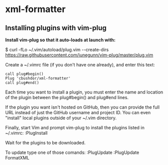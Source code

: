 # xml-formatter

## Installing plugins with vim-plug

**Install vim-plug so that it auto-loads at launch with:**

$ curl -fLo ~/.vim/autoload/plug.vim --create-dirs \
https://raw.githubusercontent.com/junegunn/vim-plug/master/plug.vim

Create a ~/.vimrc file (if you don't have one already), and enter this text:

```
call plug#begin()
Plug 'cbushdor/xml-formatter'
call plug#end()
```

Each time you want to install a plugin, you must enter the name and location of the plugin between the plug#begin() and plug#end lines.

If the plugin you want isn't hosted on GitHub, then you can provide the full URL instead of just the GitHub username and project ID. You can even "install" local plugins outside of your ~/.vim directory.

Finally, start Vim and prompt vim-plug to install the plugins listed in ~/.vimrc:
:PlugInstall

Wait for the plugins to be downloaded.

To update type one of those comands:
:PlugUpdate
:PlugUpdate FormatXML
